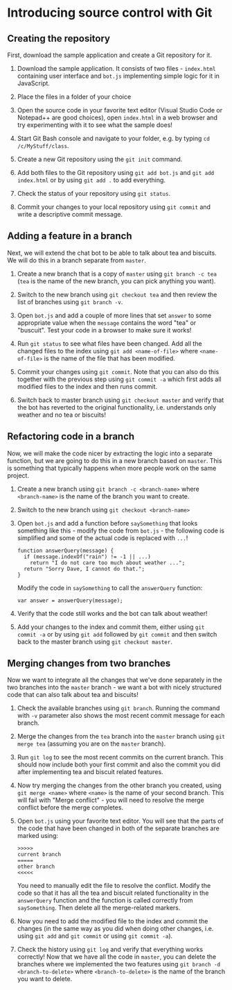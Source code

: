 # Introducing source control with Git

## Creating the repository

First, download the sample application and create a Git repository for it.

1.  Download the sample application. It consists of two files - `index.html` 
    containing user interface and `bot.js` implementing simple logic for it
    in JavaScript.

2.  Place the files in a folder of your choice

3.  Open the source code in your favorite text editor (Visual Studio Code 
    or Notepad++ are good choices), open `index.html` in a web browser and
    try experimenting with it to see what the sample does!

4.  Start Git Bash console and navigate to your folder, e.g. by typing 
    `cd /c/MyStuff/class`.

5.  Create a new Git repository using the `git init` command.    

6.  Add both files to the Git repository using `git add bot.js` and 
    `git add index.html` or by using `git add .` to add everything.

7.  Check the status of your repository using `git status`.

8.  Commit your changes to your local repository using `git commit` and 
    write a descriptive commit message.

## Adding a feature in a branch 

Next, we will extend the chat bot to be able to talk about tea and biscuits.
We will do this in a branch separate from `master`.

1.  Create a new branch that is a copy of `master` using `git branch -c tea`
    (`tea` is the name of the new branch, you can pick anything you want).

2.  Switch to the new branch using `git checkout tea` and then review the 
    list of branches using `git branch -v`.

3.  Open `bot.js` and add a couple of more lines that set `answer` to some
    appropriate value when the `message` contains the word "tea" or "buscuit".
    Test your code in a browser to make sure it works!

4.  Run `git status` to see what files have been changed. Add all the changed
    files to the index using `git add <name-of-file>` where `<name-of-file>`
    is the name of the file that has been modified.

5.  Commit your changes using `git commit`. Note that you can also do this
    together with the previous step using `git commit -a` which first adds
    all modified files to the index and then runs commit.

6.  Switch back to master branch using `git checkout master` and verify that
    the bot has reverted to the original functionality, i.e. understands only
    weather and no tea or biscuits!

## Refactoring code in a branch

Now, we will make the code nicer by extracting the logic into a separate 
function, but we are going to do this in a new branch based on `master`. 
This is something that typically happens when more people work on the same project.

1.  Create a new branch using `git branch -c <branch-name>` where 
    `<branch-name>` is the name of the branch you want to create.

2.  Switch to the new branch using `git checkout <branch-name>`

3.  Open `bot.js` and add a function before `saySomething` that looks something 
    like this - modify the code from `bot.js` - the following code  is simplified
    and some of the actual code is replaced with `...`!

        function answerQuery(message) {
          if (message.indexOf("rain") != -1 || ...)
            return "I do not care too much about weather ...";
          return "Sorry Dave, I cannot do that.";
        }

    Modify the code in `saySomething` to call the `answerQuery` function: 

        var answer = answerQuery(message);

 4. Verify that the code still works and the bot can talk about weather!

 5. Add your changes to the index and commit them, either using `git commit -a`
    or by using `git add` followed by `git commit` and then switch back to 
    the master branch using `git checkout master`.

## Merging changes from two branches

Now we want to integrate all the changes that we've done separately in the two
branches into the `master` branch - we want a bot with nicely structured code 
that can also talk about tea and biscuits!

 1. Check the available branches using `git branch`. Running the command
    with `-v` parameter also shows the most recent commit message for each branch.

 2. Merge the changes from the `tea` branch into the `master` branch using
    `git merge tea` (assuming you are on the `master` branch).

 3. Run `git log` to see the most recent commits on the current branch. This
    should now include both your first commit and also the commit you did after
    implementing tea and biscuit related features.

 4. Now try merging the changes from the other branch you created, using
    `git merge <name>` where `<name>` is the name of your second branch.
    This will fail with "Merge conflict" - you will need to resolve the merge
    conflict before the merge completes.    

 5. Open `bot.js` using your favorite text editor. You will see that the parts
    of the code that have been changed in both of the separate branches are
    marked using:
    
        >>>>>
        current branch
        =====
        other branch
        <<<<<

    You need to manually edit the file to resolve the conflict. Modify the code
    so that it has all the tea and biscuit related functionality in the 
    `answerQuery` function and the function is called correctly from `saySomething`.
    Then delete all the merge-related markers.

 6. Now you need to add the modified file to the index and commit the changes 
    (in the same way as you did when doing other changes, i.e. using `git add` 
    and `git commit` or using `git commit -a`).

 7. Check the history using `git log` and verify that everything works correctly!
    Now that we have all the code in `master`, you can delete the branches where
    we implemented the two features using `git branch -d <branch-to-delete>` 
    where `<branch-to-delete>` is the name of the branch you want to delete.        
        



